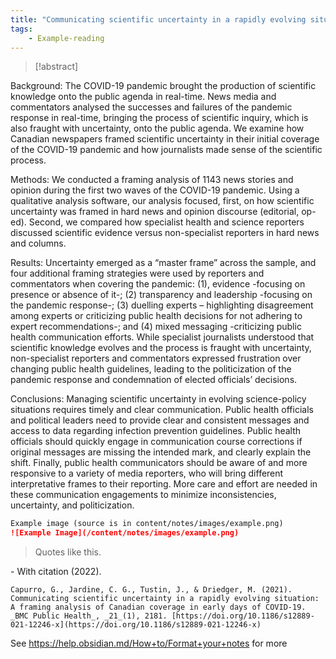 ```yaml
---
title: "Communicating scientific uncertainty in a rapidly evolving situation: A framing analysis of Canadian coverage in early days of COVID-19"
tags: 
	- Example-reading
---
```


> [!abstract]
> 
Background: The COVID-19 pandemic brought the production of scientific knowledge onto the public agenda in real-time. News media and commentators analysed the successes and failures of the pandemic response in real-time, bringing the process of scientific inquiry, which is also fraught with uncertainty, onto the public agenda. We examine how Canadian newspapers framed scientific uncertainty in their initial coverage of the COVID-19 pandemic and how journalists made sense of the scientific process.
>
Methods: We conducted a framing analysis of 1143 news stories and opinion during the first two waves of the COVID-19 pandemic. Using a qualitative analysis software, our analysis focused, first, on how scientific uncertainty was framed in hard news and opinion discourse (editorial, op-ed). Second, we compared how specialist health and science reporters discussed scientific evidence versus non-specialist reporters in hard news and columns.
>
  Results: Uncertainty emerged as a “master frame” across the sample, and four additional framing strategies were used by reporters and commentators when covering the pandemic: (1), evidence -focusing on presence or absence of it-; (2) transparency and leadership -focusing on the pandemic response-; (3) duelling experts – highlighting disagreement among experts or criticizing public health decisions for not adhering to expert recommendations-; and (4) mixed messaging -criticizing public health communication efforts. While specialist journalists understood that scientific knowledge evolves and the process is fraught with uncertainty, non-specialist reporters and commentators expressed frustration over changing public health guidelines, leading to the politicization of the pandemic response and condemnation of elected officials’ decisions.
>
Conclusions: Managing scientific uncertainty in evolving science-policy situations requires timely and clear communication. Public health officials and political leaders need to provide clear and consistent messages and access to data regarding infection prevention guidelines. Public health officials should quickly engage in communication course corrections if original messages are missing the intended mark, and clearly explain the shift. Finally, public health communicators should be aware of and more responsive to a variety of media reporters, who will bring different interpretative frames to their reporting. More care and effort are needed in these communication engagements to minimize inconsistencies, uncertainty, and politicization.

```markdown
Example image (source is in content/notes/images/example.png)
![Example Image](/content/notes/images/example.png)
```


> Quotes like this.

\- With citation (2022). 

`Capurro, G., Jardine, C. G., Tustin, J., & Driedger, M. (2021). Communicating scientific uncertainty in a rapidly evolving situation: A framing analysis of Canadian coverage in early days of COVID-19. _BMC Public Health_, _21_(1), 2181. [https://doi.org/10.1186/s12889-021-12246-x](https://doi.org/10.1186/s12889-021-12246-x)`


See https://help.obsidian.md/How+to/Format+your+notes for more